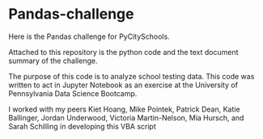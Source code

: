 # Pandas-challenge
Here is the Pandas challenge for PyCitySchools.

Attached to this repository is the python code and the text document summary of the challenge.

The purpose of this code is to analyze school testing data.  This code was written to act in Jupyter Notebook as an exercise at the University of Pennsylvania Data Science Bootcamp. 

I worked with my peers Kiet Hoang, Mike Pointek, Patrick Dean, Katie Ballinger, Jordan Underwood, Victoria Martin-Nelson, Mia Hursch, and Sarah Schilling in developing this VBA script
